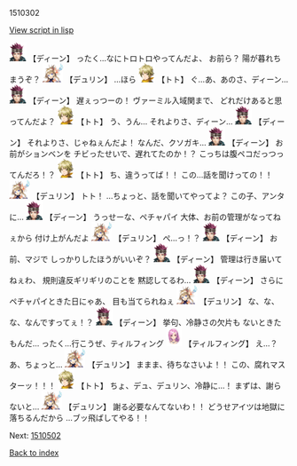 1510302

[View script in lisp](../scripts/1510302.txt)

<img src="../images/units/6.png" alt="6.png" height="34"/>
【ディーン】
ったく…なにトロトロやってんだよ、
お前ら？
陽が暮れちまうぞ？

<img src="../images/units/0.png" alt="0.png" height="34"/>
【デュリン】
…ほら

<img src="../images/units/4.png" alt="4.png" height="34"/>
【トト】
ぐ…あ、あのさ、ディーン…

<img src="../images/units/6.png" alt="6.png" height="34"/>
【ディーン】
遅ぇっつーの！
ヴァーミル入域関まで、
どれだけあると思ってんだよ？

<img src="../images/units/4.png" alt="4.png" height="34"/>
【トト】
う、うん…
それよりさ、ディーン…

<img src="../images/units/6.png" alt="6.png" height="34"/>
【ディーン】
それよりさ、じゃねぇんだよ！
なんだ、クソガキ…

<img src="../images/units/6.png" alt="6.png" height="34"/>
【ディーン】
お前がションベンを
チビったせいで、遅れてたのか！？
こっちは腹ペコだっつってんだろ！？

<img src="../images/units/4.png" alt="4.png" height="34"/>
【トト】
ち、違うってば！！
この…話を聞けっての！！

<img src="../images/units/0.png" alt="0.png" height="34"/>
【デュリン】
トト！
…ちょっと、話を聞いてやってよ？
この子、アンタに…

<img src="../images/units/6.png" alt="6.png" height="34"/>
【ディーン】
うっせーな、ペチャパイ
大体、お前の管理がなってねぇから
付け上がんだよ

<img src="../images/units/0.png" alt="0.png" height="34"/>
【デュリン】
ぺ…っ！？

<img src="../images/units/6.png" alt="6.png" height="34"/>
【ディーン】
お前、マジで
しっかりしたほうがいいぞ？

<img src="../images/units/6.png" alt="6.png" height="34"/>
【ディーン】
管理は行き届いてねぇわ、
規則違反ギリギリのことを
黙認してるわ…

<img src="../images/units/6.png" alt="6.png" height="34"/>
【ディーン】
さらにペチャパイときた日にゃあ、
目も当てられねぇ

<img src="../images/units/0.png" alt="0.png" height="34"/>
【デュリン】
な、な、な、なんですってぇ！？

<img src="../images/units/6.png" alt="6.png" height="34"/>
【ディーン】
挙句、冷静さの欠片も
ないときたもんだ…
ったく…行こうぜ、ティルフィング

<img src="../images/units/101411.png" alt="101411.png" height="34"/>
【ティルフィング】
え…？
あ、ちょっと…

<img src="../images/units/0.png" alt="0.png" height="34"/>
【デュリン】
ままま、待ちなさいよ！！
この、腐れマスターッ！！！

<img src="../images/units/4.png" alt="4.png" height="34"/>
【トト】
ちょ、デュ、デュリン、冷静に…！
まずは、謝らないと…

<img src="../images/units/0.png" alt="0.png" height="34"/>
【デュリン】
謝る必要なんてないわ！！
どうせアイツは地獄に落ちるんだから
…ブッ飛ばしてやる！！


Next: [1510502](1510502.md)

[Back to index](index.md)
